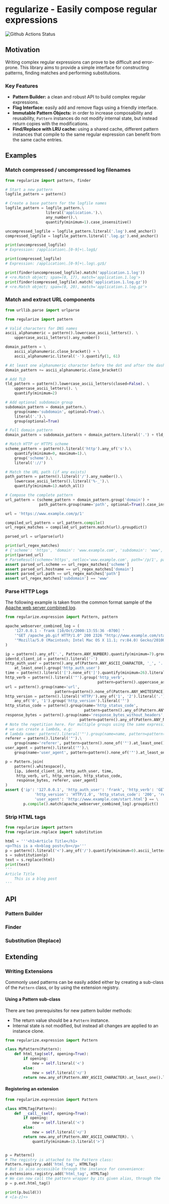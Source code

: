 # regularize - Easily compose regular expressions

![Github Actions Status](https://github.com/georgepsarakis/regularize/actions/workflows/python-app.yml/badge.svg)

## Motivation

Writing complex regular expressions can prove to be difficult and error-prone. This library aims to provide a simple interface for constructing patterns, finding matches and performing substitutions.

### Key Features

- **Pattern Builder:** a clean and robust API to build complex regular expressions.
- **Flag Interface:** easily add and remove flags using a friendly interface.
- **Immutable Pattern Objects:** in order to increase composability and reusability, `Pattern` instances do not modify internal state, but instead return copies with the modifications.
- **Find/Replace with LRU cache:** using a shared cache, different pattern instances that compile to the same regular expression can benefit from the same cache entries.

## Examples

### Match compressed / uncompressed log filenames

```python
from regularize import pattern, finder

# Start a new pattern
logfile_pattern = pattern()

# Create a base pattern for the logfile names
logfile_pattern = logfile_pattern.\
                  literal('application.').\
                  any_number().\
                  quantify(minimum=1).case_insensitive()

uncompressed_logfile = logfile_pattern.literal('.log').end_anchor()
compressed_logfile = logfile_pattern.literal('.log.gz').end_anchor()

print(uncompressed_logfile)
# Expression: /application\.[0-9]+\.log$/

print(compressed_logfile)
# Expression: /application\.[0-9]+\.log\.gz$/

print(finder(uncompressed_logfile).match('application.1.log'))
# <re.Match object; span=(0, 17), match='application.1.log'>
print(finder(compressed_logfile).match('application.1.log.gz'))
# <re.Match object; span=(0, 20), match='application.1.log.gz'>
```

### Match and extract URL components

```python
from urllib.parse import urlparse

from regularize import pattern

# Valid characters for DNS names
ascii_alphanumeric = pattern().lowercase_ascii_letters(). \
    uppercase_ascii_letters().any_number()

domain_pattern = \
    ascii_alphanumeric.close_bracket() + \
    ascii_alphanumeric.literal('-').quantify(1, 61)

# At least one alphanumeric character before the dot and after the dash
domain_pattern += ascii_alphanumeric.close_bracket()

# Add TLD
tld_pattern = pattern().lowercase_ascii_letters(closed=False). \
    uppercase_ascii_letters(). \
    quantify(minimum=2)

# Add optional subdomain group
subdomain_pattern = domain_pattern.\
    group(name='subdomain', optional=True).\
    literal('.').\
    group(optional=True)

# Full domain pattern
domain_pattern = subdomain_pattern + domain_pattern.literal('.') + tld_pattern

# Match HTTP or HTTPS scheme
scheme_pattern = pattern().literal('http').any_of('s').\
    quantify(minimum=0, maximum=1).\
    group('scheme').\
    literal('://')

# Match the URL path (if any exists)
path_pattern = pattern().literal('/').any_number().\
    lowercase_ascii_letters().literal('%-_').\
    quantify(minimum=1).match_all()

# Compose the complete pattern
url_pattern = (scheme_pattern + domain_pattern.group('domain') +
               path_pattern.group(name='path', optional=True)).case_insensitive()

url = 'https://www.example.com/p/1'

compiled_url_pattern = url_pattern.compile()
url_regex_matches = compiled_url_pattern.match(url).groupdict()

parsed_url = urlparse(url)

print(url_regex_matches)
# {'scheme': 'https', 'domain': 'www.example.com', 'subdomain': 'www', 'path': '/p/1'}
print(parsed_url)
# ParseResult(scheme='https', netloc='www.example.com', path='/p/1', params='', query='', fragment='')
assert parsed_url.scheme == url_regex_matches['scheme']
assert parsed_url.hostname == url_regex_matches['domain']
assert parsed_url.path == url_regex_matches['path']
assert url_regex_matches['subdomain'] == 'www'
```

### Parse HTTP Logs

The following example is taken from the common format sample of the [Apache web server combined log](https://httpd.apache.org/docs/current/logs.html#combined).

```python
from regularize.expression import Pattern, pattern

apache_webserver_combined_log = (
    '127.0.0.1 - frank [10/Oct/2000:13:55:36 -0700] '
    '"GET /apache_pb.gif HTTP/1.0" 200 2326 "http://www.example.com/start.html" '
    '"Mozilla/5.0 (Macintosh; Intel Mac OS X 11.1; rv:84.0) Gecko/20100101 Firefox/84.0"'
)

ip = pattern().any_of('.', Pattern.ANY_NUMBER).quantify(minimum=7).group('ip')
identd_client_id = pattern().literal('-')
http_auth_user = pattern().any_of(Pattern.ANY_ASCII_CHARACTER, '_', '.').\
    at_least_one().group('http_auth_user')
time = pattern().literal('[').none_of(']').quantify(minimum=26).literal(']')
http_verb = pattern().literal('"').group('http_verb',
                                         pattern=pattern().uppercase_ascii_letters().at_least_one())
url = pattern().group(name='url',
                      pattern=pattern().none_of(Pattern.ANY_WHITESPACE).at_least_one())
http_version = pattern().literal('HTTP/').any_of('1', '2').literal('.').\
    any_of('0', '1').group('http_version').literal('"')
http_status_code = pattern().group(name='http_status_code',
                                   pattern=pattern().any_of(Pattern.ANY_NUMBER).exactly(3))
response_bytes = pattern().group(name='response_bytes_without_headers',
                                 pattern=pattern().any_of(Pattern.ANY_NUMBER).at_least_one())
# Note the repetition here. For multiple groups using the same expression,
# we can create a lambda, e.g:
# lambda name: pattern().literal('"').group(name=name, pattern=pattern().none_of('"').at_least_one()).literal('"')
referer = pattern().literal('"').\
    group(name='referer', pattern=pattern().none_of('"').at_least_one()).literal('"')
user_agent = pattern().literal('"').\
    group(name='user_agent', pattern=pattern().none_of('"').at_least_one())

p = Pattern.join(
    pattern().whitespace(),
    [ip, identd_client_id, http_auth_user, time,
     http_verb, url, http_version, http_status_code,
     response_bytes, referer, user_agent]
)
assert {'ip': '127.0.0.1', 'http_auth_user': 'frank', 'http_verb': 'GET', 'url': '/apache_pb.gif',
             'http_version': 'HTTP/1.0', 'http_status_code': '200', 'response_bytes_without_headers': '2326',
             'user_agent': 'http://www.example.com/start.html'} == \
        p.compile().match(apache_webserver_combined_log).groupdict()
```

### Strip HTML tags

```python
from regularize import pattern
from regularize.replace import substitution

html = '''<h1>Article Title</h1>
<p>This is a <b>blog post</b></p>'''
p = pattern().literal('<').any_of('/').quantify(minimum=0).ascii_letters().any_number().at_least_one().literal('>')
s = substitution(p)
text = s.replace(html)
print(text)
'''
Article Title
    This is a blog post
'''
```

## API

### Pattern Builder

### Finder

### Substitution (Replace) 

## Extending

### Writing Extensions

Commonly used patterns can be easily added either by creating a sub-class of the `Pattern` class,
or by using the extension registry.

#### Using a Pattern sub-class

There are two prerequisites for new pattern builder methods:
- The return value should be a `Pattern` instance.
- Internal state is not modified, but instead all changes are applied to an instance clone.

```python
from regularize.expression import Pattern

class MyPattern(Pattern):
    def html_tag(self, opening=True):
        if opening:
            new = self.literal('<')
        else:
            new = self.literal('</')
        return new.any_of(Pattern.ANY_ASCII_CHARACTER).at_least_one().literal('>')    
```  

#### Registering an extension

```python
from regularize.expression import Pattern

class HTMLTag(Pattern):
    def __call__(self, opening=True):
        if opening:
            new = self.literal('<')
        else:
            new = self.literal('</')
        return new.any_of(Pattern.ANY_ASCII_CHARACTER). \
            quantify(minimum=1).literal('>')


p = Pattern()
# The registry is attached to the Pattern class:
Pattern.registry.add('html_tag', HTMLTag)
# But is also accessible through the instance for convenience:
p.extensions.registry.add('html_tag', HTMLTag)
# We can now call the pattern wrapper by its given alias, through the `ext` object:
p = p.ext.html_tag()

print(p.build())
# <[a-z]+>
```

